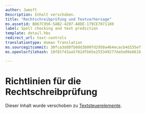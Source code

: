 ```yaml
---
author: Jwmsft
Description: Inhalt verschoben.
title: "Rechtschreibprüfung und Textvorhersage"
ms.assetid: B867C956-5AB2-4207-A8DE-179CE7871180
label: Spell checking and text prediction
template: detail.hbs
redirect_url: text-controls
translationtype: Human Translation
ms.sourcegitcommit: 30fca3dd8fb0dd3b00fd2950a464ecacb4d155ef
ms.openlocfilehash: 10f81f43aa5702dfb65e255349277da5e09e6616

---
```


# Richtlinien für die Rechtschreibprüfung

Dieser Inhalt wurde verschoben zu [Textsteuerelemente](text-controls.md#guidelines-for-spell-checking).


<!--HONumber=Aug16_HO3-->


